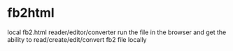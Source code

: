 # fb2html
local fb2.html reader/editor/converter
run the file in the browser and get the ability to read/create/edit/convert fb2 file locally
